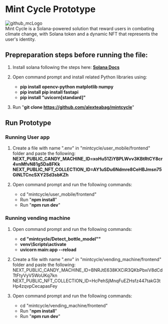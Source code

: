 # Mint Cycle Prototype
![github_mcLogo](https://github.com/alexteabag/mintcycle/assets/93482528/92ed8e72-3718-41d7-9b7a-3178b8facfe8)  
Mint Cycle is a Solana-powered solution that reward users in combating climate change, with Solana token and a dynamic NFT that represents the user's identity.


## Prepreparation steps before running the file:
1) Install solana following the steps here: **[Solana Docs](https://docs.solana.com/getstarted/local)**

2) Open command prompt and install related Python libraries using:
   - **pip install opencv-python matplotlib numpy**
   - **pip install pip install fastapi**
   - **pip install "uvicorn[standard]"**
  
3) Run "**git clone https://github.com/alexteabag/mintcycle**"  



## Run Prototype
### Running User app
1) Create a file with name ".env" in "mintcycle/user_mobile/frontend" folder and paste the following:
    **NEXT_PUBLIC_CANDY_MACHINE_ID=xoHu51ZiYBPLWvv3KBtRtCY8cr4vnMfvN81g5Da8FKk**
    **NEXT_PUBLIC_NFT_COLLECTION_ID=AY1uSDu6Ndmre8CeHBJmsn75GiNLTCncSXY2Sd3sbKZh**

2) Open command prompt and run the following commands:
   - cd "mintcycle/user_mobile/frontend"
   - Run "**npm install**"
   - Run "**npm run dev**"


  
### Running vending machine
1) Open command prompt and run the following commands:
   - **cd "mintcycle/Detect_bottle_model""**
   - **venv\Scripts\activate**
   - **uvicorn main:app --reload**

2) Create a file with name ".env" in "mintcycle/vending_machine/frontend" folder and paste the following:
    NEXT_PUBLIC_CANDY_MACHINE_ID=BNRJtE638KXCiR3QKbPbxiV8dCdTtFtyVyV5WoUKq7kn
    NEXT_PUBLIC_NFT_COLLECTION_ID=HcPehSjMnqFuEZHsfz447takG3tHp4zqvpCecapasFey

3) Open command prompt and run the following commands:
   - cd "mintcycle/vending_machine/frontend" 
   - Run "**npm install**"
   - Run "**npm run dev**"
